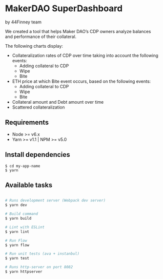 # MakerDAO SuperDashboard
by 44Finney team

We created a tool that helps Maker DAO’s CDP owners analyze balances and performance of their collateral.

The following charts display:

- Collateralization rates of CDP over time taking into account the following events:
    - Adding collateral to CDP 
    - Wipe
    - Bite
- ETH price at which Bite event occurs, based on the following events:
    - Adding collateral to CDP 
    - Wipe
    - Bite
- Collateral amount and Debt amount over time
- Scattered collateralization 


## Requirements

- Node >= v6.x
- Yarn >= v1.1 | NPM >= v5.0

## Install dependencies

```
$ cd my-app-name
$ yarn
```

## Available tasks

```sh

# Runs development server (Webpack dev server)
$ yarn dev

# Build command
$ yarn build

# Lint with ESLint
$ yarn lint

# Run Flow
$ yarn flow

# Run unit tests (ava + instanbul)
$ yarn test

# Runs http-server on port 8082
$ yarn httpserver

```
